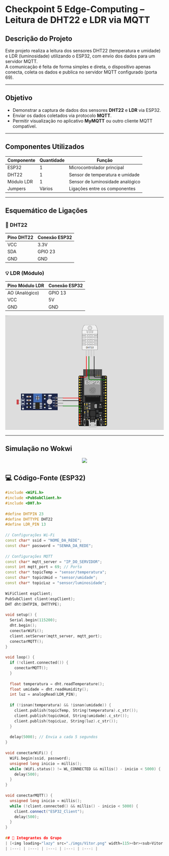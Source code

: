 #  Checkpoint 5 Edge-Computing – Leitura de DHT22 e LDR via MQTT

##  Descrição do Projeto
Este projeto realiza a leitura dos sensores DHT22 (temperatura e umidade) e LDR (luminosidade) utilizando o ESP32, com envio dos dados para um servidor MQTT.  
A comunicação é feita de forma simples e direta, o dispositivo apenas conecta, coleta os dados e publica no servidor MQTT configurado (porta 69).

---

## Objetivo
- Demonstrar a captura de dados dos sensores **DHT22** e **LDR** via ESP32.  
- Enviar os dados coletados via protocolo **MQTT**.  
- Permitir visualização no aplicativo **MyMQTT** ou outro cliente MQTT compatível.  

---

## Componentes Utilizados
| Componente | Quantidade | Função |
|-------------|-------------|--------|
| ESP32 | 1 | Microcontrolador principal |
| DHT22 | 1 | Sensor de temperatura e umidade |
| Módulo LDR | 1 | Sensor de luminosidade analógico |
| Jumpers | Vários | Ligações entre os componentes |

---

## Esquemático de Ligações

### 🧾 DHT22
| Pino DHT22 | Conexão ESP32 |
|-------------|----------------|
| VCC | 3.3V |
| SDA | GPIO 23 |
| GND | GND |

### 💡 LDR (Módulo)
| Pino Módulo LDR | Conexão ESP32 |
|-----------------|----------------|
| AO (Analógico) | GPIO 13 |
| VCC | 5V |
| GND | GND |


<p align="center">
  <img src="./imgs/esquema_de_ligacao.png" width="600">
</p>

---

## Simulação no Wokwi
<p align="center">
 <a href="https://wokwi.com/projects/445707707360387073" target="_blank">
 <img src="https://img.shields.io/badge/Abrir%20no%20Wokwi-00C853?style=for-the-badge&logo=arduino&logoColor=white">
  </a>
  </p>

## 💻 Código-Fonte (ESP32)

```cpp
#include <WiFi.h>
#include <PubSubClient.h>
#include <DHT.h>

#define DHTPIN 23
#define DHTTYPE DHT22
#define LDR_PIN 13

// Configurações Wi-Fi
const char* ssid = "NOME_DA_REDE";
const char* password = "SENHA_DA_REDE";

// Configurações MQTT
const char* mqtt_server = "IP_DO_SERVIDOR";
const int mqtt_port = 69; // Porta
const char* topicTemp = "sensor/temperatura";
const char* topicUmid = "sensor/umidade";
const char* topicLuz = "sensor/luminosidade";

WiFiClient espClient;
PubSubClient client(espClient);
DHT dht(DHTPIN, DHTTYPE);

void setup() {
  Serial.begin(115200);
  dht.begin();
  conectarWiFi();
  client.setServer(mqtt_server, mqtt_port);
  conectarMQTT();
}

void loop() {
  if (!client.connected()) {
    conectarMQTT();
  }

  float temperatura = dht.readTemperature();
  float umidade = dht.readHumidity();
  int luz = analogRead(LDR_PIN);

  if (!isnan(temperatura) && !isnan(umidade)) {
    client.publish(topicTemp, String(temperatura).c_str());
    client.publish(topicUmid, String(umidade).c_str());
    client.publish(topicLuz, String(luz).c_str());
  }

  delay(5000); // Envia a cada 5 segundos
}

void conectarWiFi() {
  WiFi.begin(ssid, password);
  unsigned long inicio = millis();
  while (WiFi.status() != WL_CONNECTED && millis() - inicio < 5000) {
    delay(500);
  }
}

void conectarMQTT() {
  unsigned long inicio = millis();
  while (!client.connected() && millis() - inicio < 5000) {
    client.connect("ESP32_Client");
    delay(500);
  }
}

## 👥 Integrantes do Grupo
| [<img loading="lazy" src="./imgs/Vitor.png" width=115><br><sub>Vitor Alcantara</sub>](https://github.com/VitorAlcantara-tech) | [<img loading="lazy" src="./imgs/Thiago.png" width=115><br><sub>Thiago Lima</sub>](https://github.com/thiagolima-tech) |  [<img loading="lazy" src="./imgs/Matheus.png" width=115><br><sub>Matheus Vasques</sub>](https://github.com/maatvasques) | [<img loading="lazy" src="./imgs/Marco.png" width=115><br><sub>Marco Aurélio</sub>](https://github.com/Arriatea) | [<img loading="lazy" src="./imgs/Bernardo.png" width=115><br><sub>Bernardo Hanashiro</sub>](https://github.com/BernardoYuji) | 
| :---: | :---: | :---: | :---: | :---: |